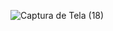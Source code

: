 ![Captura de Tela (18)](https://user-images.githubusercontent.com/71938841/125825909-478cc466-d6c2-43e6-b8da-5514a738f969.png)
